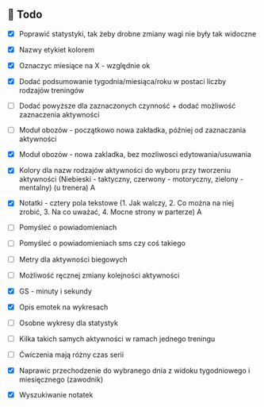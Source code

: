 ## :construction_worker: Todo

- [x] Poprawić statystyki, tak żeby drobne zmiany wagi nie były tak widoczne
- [X] Nazwy etykiet kolorem  
- [x] Oznaczyc miesiące na X  - względnie ok
- [X] Dodać podsumowanie tygodnia/miesiąca/roku w postaci liczby rodzajów treningów
- [ ] Dodać powyższe dla zaznaczonych czynność + dodać możliwość zaznaczenia aktywności
- [ ] Moduł obozów - początkowo nowa zakładka, później od zaznaczania aktywności
- [X] Moduł obozów - nowa zakladka, bez mozliwosci edytowania/usuwania

- [x] Kolory dla nazw rodzajów aktywności do wyboru przy tworzeniu aktywności (Niebieski - taktyczny, czerwony - motoryczny, zielony - mentalny)  (u trenera) A
- [X] Notatki - cztery pola tekstowe (1. Jak walczy, 2. Co można na niej zrobić, 3. Na co uważać, 4. Mocne strony w parterze)                     A
- [ ] Pomyśleć o powiadomieniach
- [ ] Pomyśleć o powiadomieniach sms czy coś takiego
- [ ] Metry dla aktywności biegowych
- [ ] Możliwość ręcznej zmiany kolejności aktywności
- [X] GS - minuty i sekundy
- [X] Opis emotek na wykresach
- [ ] Osobne wykresy dla statystyk
- [ ] Kilka takich samych aktywności w ramach jednego treningu
- [ ] Ćwiczenia mają różny czas serii
- [X] Naprawic przechodzenie do wybranego dnia z widoku tygodniowego i miesięcznego (zawodnik)
- [X] Wyszukiwanie notatek
